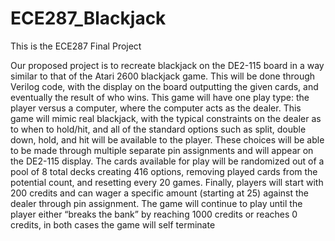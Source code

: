 # ECE287_Blackjack

This is the ECE287 Final Project

Our proposed project is to recreate blackjack on the DE2-115 board in a way similar to
that of the Atari 2600 blackjack game. This will be done through Verilog code, with the display
on the board outputting the given cards, and eventually the result of who wins. This game will
have one play type: the player versus a computer, where the computer acts as the dealer. This
game will mimic real blackjack, with the typical constraints on the dealer as to when to hold/hit,
and all of the standard options such as split, double down, hold, and hit will be available to the
player. These choices will be able to be made through multiple separate pin assignments and will
appear on the DE2-115 display. The cards available for play will be randomized out of a pool of
8 total decks creating 416 options, removing played cards from the potential count, and resetting
every 20 games. Finally, players will start with 200 credits and can wager a specific amount
(starting at 25) against the dealer through pin assignment. The game will continue to play until
the player either “breaks the bank” by reaching 1000 credits or reaches 0 credits, in both cases
the game will self terminate
